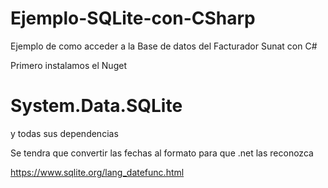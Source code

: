 # Ejemplo-SQLite-con-CSharp
Ejemplo de como acceder a la Base de datos del Facturador Sunat con C# 

Primero instalamos el Nuget 

# System.Data.SQLite

y todas sus dependencias

Se tendra que convertir las fechas al formato para que .net las reconozca

https://www.sqlite.org/lang_datefunc.html
